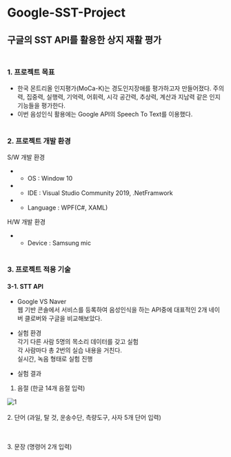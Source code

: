 # Google-SST-Project
## 구글의 SST API를 활용한 상지 재활 평가 <br/><br/>

### **1. 프로젝트 목표**

- 한국 몬트리올 인지평가(MoCa-K)는 경도인지장애를 평가하고자 만들어졌다. 주의력, 집중력, 실행력, 기억력, 어휘력, 시각 공간력, 추상력, 계산과 지남력 같은 인지 기능들을 평가한다.
- 이번 음성인식 활용에는 Google API의 Speech To Text를 이용했다. <br/><br/>


### **2. 프로젝트 개발 환경**

S/W 개발 환경
* - OS : Window 10
* - IDE : Visual Studio Community 2019, .NetFramwork
* - Language : WPF(C#, XAML)

H/W 개발 환경
* - Device : Samsung mic  <br/><br/>

### **3. 프로젝트 적용 기술**

#### 3-1. STT API
- Google VS Naver  
웹 기반 콘솔에서 서비스를 등록하여 음성인식을 하는 API중에 대표적인 2개 네이버 클로버와 구글을 비교해보았다.

- 실험 환경  
각기 다른 사람 5명의 목소리 데이터를 갖고 실험  
각 사람마다 총 2번의 실습 내용을 거친다.  
실시간, 녹음 형태로 실험 진행  

- 실험 결과

1. 음절 (한글 14개 음절 입력)  

![1](https://user-images.githubusercontent.com/60414900/107150084-63cc9300-699f-11eb-8ec3-ddce7397c834.JPG)
<br/><br/>
2. 단어 (과일, 탈 것, 운송수단, 측량도구, 사자 5개 단어 입력)  



<br/><br/>
3. 문장 (명령어 2개 입력)  



















